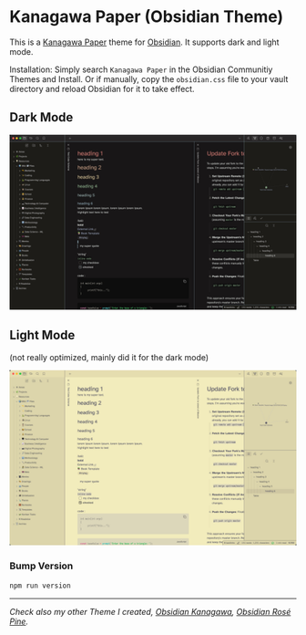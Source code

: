 # Kanagawa Paper (Obsidian Theme)
This is a [Kanagawa Paper](https://github.com/sho-87/kanagawa-paper.nvim) theme for [Obsidian](https://obsidian.md/). It supports dark and light mode.

Installation: Simply search `Kanagawa Paper` in the Obsidian Communitiy Themes and Install. Or if manually, copy the `obsidian.css` file to your vault directory and reload Obsidian for it to take effect.

## Dark Mode
![](dark_high.jpg)

## Light Mode 
(not really optimized, mainly did it for the dark mode)

![](light_high.jpg)

### Bump Version

```sh
npm run version
```



---

*Check also my other Theme I created, [Obsidian Kanagawa](https://github.com/sspaeti/obsidian_kanagawa/), [Obsidian Rosé Pine](https://github.com/sspaeti/obsidian_rose_pine/).*
